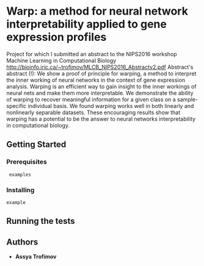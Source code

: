 # Warp: a method for neural network interpretability applied to gene expression profiles

Project for which I submitted an abstract to the NIPS2016 workshop Machine Learning in Computational Biology
http://bioinfo.iric.ca/~trofimov/MLCB_NIPS2016_Abstractv2.pdf
Abstract's abstract (!):
We show a proof of principle for warping, a method to interpret the inner working of neural networks in the context of gene expression analysis. Warping is an efficient way to gain insight to the inner workings of neural nets and make them more interpretable. We demonstrate the ability of warping to recover meaningful information for a given class on a sample-specific individual basis. We found warping works well in both linearly and nonlinearly separable datasets. These encouraging results show that warping has a potential to be the answer to neural networks interpretability in computational biology.



## Getting Started



### Prerequisites



```
 examples
```

### Installing



```
example
```


## Running the tests


## Authors

* **Assya Trofimov** 
